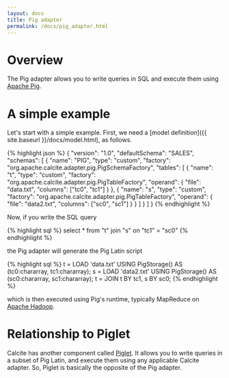 ```yaml
---
layout: docs
title: Pig adapter
permalink: /docs/pig_adapter.html
---
```

<!--
{% comment %}
Licensed to the Apache Software Foundation (ASF) under one or more
contributor license agreements.  See the NOTICE file distributed with
this work for additional information regarding copyright ownership.
The ASF licenses this file to you under the Apache License, Version 2.0
(the "License"); you may not use this file except in compliance with
the License.  You may obtain a copy of the License at

http://www.apache.org/licenses/LICENSE-2.0

Unless required by applicable law or agreed to in writing, software
distributed under the License is distributed on an "AS IS" BASIS,
WITHOUT WARRANTIES OR CONDITIONS OF ANY KIND, either express or implied.
See the License for the specific language governing permissions and
limitations under the License.
{% endcomment %}
-->

# Overview

The Pig adapter allows you to write queries in SQL and execute them using
<a href="http://pig.apache.org">Apache Pig</a>.

# A simple example

Let's start with a simple example. First, we need a
[model definition]({{ site.baseurl }}/docs/model.html),
as follows.

{% highlight json %}
{
  "version": "1.0",
  "defaultSchema": "SALES",
  "schemas": [ {
    "name": "PIG",
    "type": "custom",
    "factory": "org.apache.calcite.adapter.pig.PigSchemaFactory",
    "tables": [ {
      "name": "t",
      "type": "custom",
      "factory": "org.apache.calcite.adapter.pig.PigTableFactory",
      "operand": {
        "file": "data.txt",
        "columns": ["tc0", "tc1"]
      }
    }, {
      "name": "s",
      "type": "custom",
      "factory": "org.apache.calcite.adapter.pig.PigTableFactory",
      "operand": {
        "file": "data2.txt",
        "columns": ["sc0", "sc1"]
      }
    } ]
  } ]
}
{% endhighlight %}

Now, if you write the SQL query

{% highlight sql %}
select *
from "t"
join "s" on "tc1" = "sc0"
{% endhighlight %}

the Pig adapter will generate the Pig Latin script

{% highlight sql %}
t = LOAD 'data.txt' USING PigStorage() AS (tc0:chararray, tc1:chararray);
s = LOAD 'data2.txt' USING PigStorage() AS (sc0:chararray, sc1:chararray);
t = JOIN t BY tc1, s BY sc0;
{% endhighlight %}

which is then executed using Pig's runtime, typically MapReduce on
<a href="http://hadoop.apache.org/">Apache Hadoop</a>.

# Relationship to Piglet

Calcite has another component called
<a href="{{ site.apiRoot }}/org/apache/calcite/piglet/package-summary.html">Piglet</a>.
It allows you to write queries in a subset of Pig Latin,
and execute them using any applicable Calcite adapter.
So, Piglet is basically the opposite of the Pig adapter.
